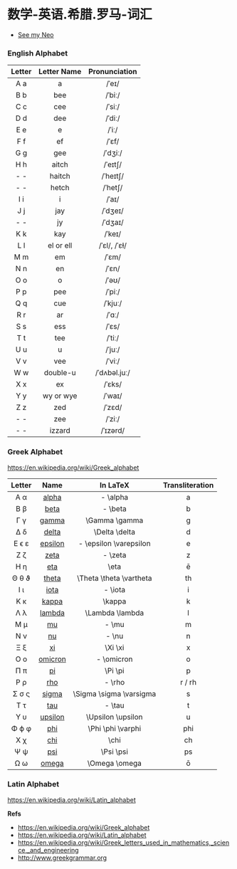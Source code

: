 数学-英语.希腊.罗马-词汇
========================

* [See my Neo](/../https://github.com/district10/neo_keyboard_layout)


### English Alphabet

| Letter | Letter Name | Pronunciation |
| :---: | :---: | :---: |
| A a | a | /ˈeɪ/ |
| B b | bee | /ˈbiː/ |
| C c | cee | /ˈsiː/ |
| D d | dee | /ˈdiː/ |
| E e | e | /ˈiː/ |
| F f | ef | /ˈɛf/ |
| G g | gee | /ˈdʒiː/ |
| H h | aitch | /ˈeɪtʃ/ |
| - - | haitch | /ˈheɪtʃ/ |
| - - | hetch | /ˈhetʃ/ |
| I i | i | /ˈaɪ/ |
| J j | jay | /ˈdʒeɪ/ |
| - - | jy | /ˈdʒaɪ/ |
| K k | kay | /ˈkeɪ/ |
| L l | el or ell | /ˈɛl/, /ˈɛɫ/ |
| M m | em | /ˈɛm/ |
| N n | en | /ˈɛn/ |
| O o | o | /ˈəʊ/ |
| P p | pee | /ˈpiː/ |
| Q q | cue | /ˈkjuː/ |
| R r | ar | /ˈɑː/ |
| S s | ess | /ˈɛs/ |
| T t | tee | /ˈtiː/ |
| U u | u | /ˈjuː/ |
| V v | vee | /ˈviː/ |
| W w | double-u | /ˈdʌbəl.juː/ |
| X x | ex | /ˈɛks/ |
| Y y | wy or wye | /ˈwaɪ/ |
| Z z | zed | /ˈzɛd/ |
| - - | zee | /ˈziː/ |
| - - | izzard | /ˈɪzərd/ |



### Greek Alphabet

https://en.wikipedia.org/wiki/Greek_alphabet


| Letter | Name | In LaTeX | Transliteration |
| :---: | :---: | :----: | :--------------: | 
| A α | [alpha][alpha] | - \alpha | a |
| B β | [beta][beta] | - \beta | b |
| Γ γ | [gamma][gamma] | \Gamma \gamma | g |
| Δ δ | [delta][delta] | \Delta \delta | d |
| E ϵ ε | [epsilon][epsilon] | - \epsilon \varepsilon | e |
| Z ζ | [zeta][zeta] | - \zeta | z |
| H η | [eta][eta] | \eta | ē |
| Θ θ ϑ | [theta][theta] | \Theta \theta \vartheta | th |
| Ι ι | [iota][iota] | - \iota | i |
| K κ | [kappa][kappa] | \kappa | k |
| Λ λ | [lambda][lambda] | \Lambda \lambda | l |
| M μ | [mu][mu] | - \mu | m | 
| N ν | [nu][nu] | - \nu | n |
| Ξ ξ | [xi][xi] | \Xi \xi | x |
| Ο ο | [omicron][omicron] | -  \omicron | o |
| Π π | [pi][pi] | \Pi \pi | p |
| Ρ ρ | [rho][rho] | - \rho | r / rh | 
| Σ σ ς | [sigma][sigma] | \Sigma \sigma \varsigma | s |
| T τ | [tau][tau] | - \tau | t |
| Υ υ | [upsilon][upsilon] | \Upsilon \upsilon | u |
| Φ ϕ φ | [phi][phi] | \Phi \phi \varphi | phi |
| Χ χ | [chi][chi] | \chi | ch |
| Ψ ψ | [psi][psi] | \Psi \psi | ps |
| Ω ω | [omega][omega] | \Omega \omega | ō |


### Latin Alphabet

https://en.wikipedia.org/wiki/Latin_alphabet





**Refs**

* https://en.wikipedia.org/wiki/Greek_alphabet
* https://en.wikipedia.org/wiki/Latin_alphabet
* https://en.wikipedia.org/wiki/Greek_letters_used_in_mathematics,_science,_and_engineering
* http://www.greekgrammar.org




[alpha]: http://en.wikipedia.org/wiki/Alpha 
[beta]: http://en.wikipedia.org/wiki/Beta
[gamma]: http://en.wikipedia.org/wiki/Gamma
[delta]: http://en.wikipedia.org/wiki/Delta_(letter)
[epsilon]: http://en.wikipedia.org/wiki/Epsilon
[zeta]: http://en.wikipedia.org/wiki/Zeta
[eta]: http://en.wikipedia.org/wiki/Eta
[theta]: http://en.wikipedia.org/wiki/Theta
[iota]: http://en.wikipedia.org/wiki/Iota
[kappa]: http://en.wikipedia.org/wiki/Kappa
[lambda]: http://en.wikipedia.org/wiki/Lambda
[mu]: http://en.wikipedia.org/wiki/Mu_(letter)
[nu]: http://en.wikipedia.org/wiki/Nu_(letter)
[xi]: http://en.wikipedia.org/wiki/Xi_(letter)
[omicron]: http://en.wikipedia.org/wiki/Omicron
[pi]: http://en.wikipedia.org/wiki/Pi_(letter)
[rho]: http://en.wikipedia.org/wiki/Rho
[sigma]: http://en.wikipedia.org/wiki/Sigma
[tau]: http://en.wikipedia.org/wiki/Tau
[upsilon]: http://en.wikipedia.org/wiki/Upsilon
[phi]: http://en.wikipedia.org/wiki/Phi
[chi]: http://en.wikipedia.org/wiki/Chi_(letter)
[psi]: http://en.wikipedia.org/wiki/Psi_(letter)
[omega]: http://en.wikipedia.org/wiki/Omega